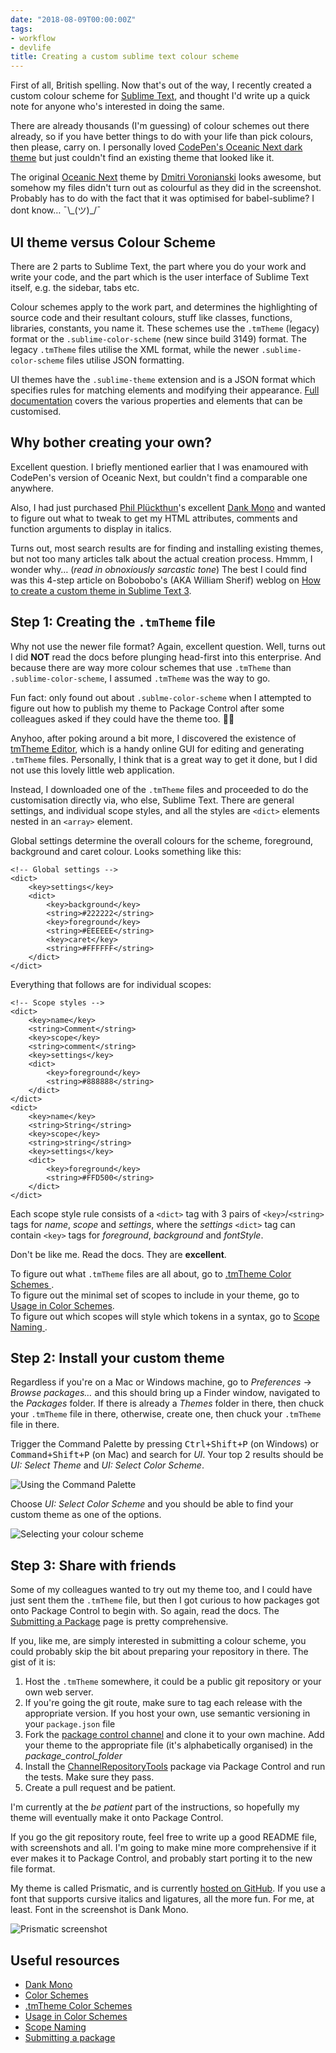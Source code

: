 ```yaml
---
date: "2018-08-09T00:00:00Z"
tags:
- workflow
- devlife
title: Creating a custom sublime text colour scheme
---
```

First of all, British spelling. Now that's out of the way, I recently created a custom colour scheme for [Sublime Text](https://www.sublimetext.com/), and thought I'd write up a quick note for anyone who's interested in doing the same.

There are already thousands (I'm guessing) of colour schemes out there already, so if you have better things to do with your life than pick colours, then please, carry on. I personally loved [CodePen's Oceanic Next dark theme](https://blog.codepen.io/2016/02/21/five-brand-new-themes/) but just couldn't find an existing theme that looked like it.

The original [Oceanic Next](https://web.archive.org/web/20191129071611/https://labs.voronianski.com/oceanic-next-color-scheme/) theme by [Dmitri Voronianski](http://pixelhunter.me/) looks awesome, but somehow my files didn't turn out as colourful as they did in the screenshot. Probably has to do with the fact that it was optimised for babel-sublime? I dont know… <span class="kaomoji">¯\\\_(ツ)_/¯</span>

## UI theme versus Colour Scheme

There are 2 parts to Sublime Text, the part where you do your work and write your code, and the part which is the user interface of Sublime Text itself, e.g. the sidebar, tabs etc.

Colour schemes apply to the work part, and determines the highlighting of source code and their resultant colours, stuff like classes, functions, libraries, constants, you name it. These schemes use the `.tmTheme` (legacy) format or the `.sublime-color-scheme` (new since build 3149) format. The legacy `.tmTheme` files utilise the XML format, while the newer `.sublime-color-scheme` files utilise JSON formatting.

UI themes have the `.sublime-theme` extension and is a JSON format which specifies rules for matching elements and modifying their appearance. [Full documentation](https://www.sublimetext.com/docs/3/themes.html) covers the various properties and elements that can be customised.

## Why bother creating your own?

Excellent question. I briefly mentioned earlier that I was enamoured with CodePen's version of Oceanic Next, but couldn't find a comparable one anywhere. 

Also, I had just purchased [Phil Plückthun](https://twitter.com/_philpl)'s excellent [Dank Mono](https://dank.sh/) and wanted to figure out what to tweak to get my HTML attributes, comments and function arguments to display in italics.

Turns out, most search results are for finding and installing existing themes, but not too many articles talk about the actual creation process. Hmmm, I wonder why… (*read in obnoxiously sarcastic tone*) The best I could find was this 4-step article on Bobobobo's (AKA William Sherif) weblog on [How to create a custom theme in Sublime Text 3](https://bobobobo.wordpress.com/2017/02/27/how-to-create-a-custom-sublime-text-3-color-scheme/).

## Step 1: Creating the `.tmTheme` file

Why not use the newer file format? Again, excellent question. Well, turns out I did **NOT** read the docs before plunging head-first into this enterprise. And because there are way more colour schemes that use `.tmTheme`  than `.sublime-color-scheme`, I assumed `.tmTheme` was the way to go.

Fun fact: only found out about `.sublme-color-scheme` when I attempted to figure out how to publish my theme to Package Control after some colleagues asked if they could have the theme too. <span class="emoji" role="img" tabindex="0" aria-label="person facepalming">&#x1F926;&#x200D;&#x2640;&#xFE0F;</span>

Anyhoo, after poking around a bit more, I discovered the existence of [tmTheme Editor](https://tmtheme-editor.herokuapp.com/), which is a handy online GUI for editing and generating `.tmTheme` files. Personally, I think that is a great way to get it done, but I did not use this lovely little web application.

Instead, I downloaded one of the `.tmTheme` files and proceeded to do the customisation directly via, who else, Sublime Text. There are general settings, and individual scope styles, and all the styles are `<dict>` elements nested in an `<array>` element.

Global settings determine the overall colours for the scheme, foreground, background and caret colour. Looks something like this:

<pre><code class="language-markup">&lt;!-- Global settings -->
&lt;dict>
    &lt;key&gt;settings&lt;/key&gt;
    &lt;dict&gt;
        &lt;key&gt;background&lt;/key&gt;
        &lt;string&gt;#222222&lt;/string&gt;
        &lt;key&gt;foreground&lt;/key&gt;
        &lt;string&gt;#EEEEEE&lt;/string&gt;
        &lt;key&gt;caret&lt;/key&gt;
        &lt;string&gt;#FFFFFF&lt;/string&gt;
    &lt;/dict&gt;
&lt;/dict&gt;</code></pre>

Everything that follows are for individual scopes:

<pre><code class="language-markup">&lt;!-- Scope styles -->
&lt;dict&gt;
    &lt;key&gt;name&lt;/key&gt;
    &lt;string&gt;Comment&lt;/string&gt;
    &lt;key&gt;scope&lt;/key&gt;
    &lt;string&gt;comment&lt;/string&gt;
    &lt;key&gt;settings&lt;/key&gt;
    &lt;dict&gt;
        &lt;key&gt;foreground&lt;/key&gt;
        &lt;string&gt;#888888&lt;/string&gt;
    &lt;/dict&gt;
&lt;/dict&gt;
&lt;dict&gt;
    &lt;key&gt;name&lt;/key&gt;
    &lt;string&gt;String&lt;/string&gt;
    &lt;key&gt;scope&lt;/key&gt;
    &lt;string&gt;string&lt;/string&gt;
    &lt;key&gt;settings&lt;/key&gt;
    &lt;dict&gt;
        &lt;key&gt;foreground&lt;/key&gt;
        &lt;string&gt;#FFD500&lt;/string&gt;
    &lt;/dict&gt;
&lt;/dict&gt;</code></pre>

Each scope style rule consists of a `<dict>` tag with 3 pairs of `<key>`/`<string>` tags for *name*, *scope* and *settings*, where the *settings* `<dict>` tag can contain `<key>` tags for *foreground*, *background* and *fontStyle*.

Don't be like me. Read the docs. They are **excellent**.

To figure out what `.tmTheme` files are all about, go to [.tmTheme Color Schemes ](https://www.sublimetext.com/docs/3/color_schemes_tmtheme.html).  
To figure out the minimal set of scopes to include in your theme, go to [Usage in Color Schemes](http://www.sublimetext.com/docs/3/scope_naming.html#color_schemes).  
To figure out which scopes will style which tokens in a syntax, go to [Scope Naming ](http://www.sublimetext.com/docs/3/scope_naming.html).

## Step 2: Install your custom theme

Regardless if you're on a Mac or Windows machine, go to *Preferences* -> *Browse packages…* and this should bring up a Finder window, navigated to the *Packages* folder. If there is already a *Themes* folder in there, then chuck your `.tmTheme` file in there, otherwise, create one, then chuck your `.tmTheme` file in there.

Trigger the Command Palette by pressing <kbd>Ctrl+Shift+P</kbd> (on Windows) or <kbd>Command+Shift+P</kbd> (on Mac) and search for *UI*. Your top 2 results should be *UI: Select Theme* and *UI: Select Color Scheme*. 

<img srcset="/assets/images/posts/st3-colour-scheme/activate-480.jpg 480w, /assets/images/posts/st3-colour-scheme/activate-640.jpg 640w, /assets/images/posts/st3-colour-scheme/activate-960.jpg 960w, /assets/images/posts/st3-colour-scheme/activate-1280.jpg 1280w" sizes="(max-width: 400px) 100vw, (max-width: 960px) 75vw, 640px" src="/assets/images/posts/st3-colour-scheme/activate-640.jpg" alt="Using the Command Palette" />

Choose *UI: Select Color Scheme* and you should be able to find your custom theme as one of the options. 

<img srcset="/assets/images/posts/st3-colour-scheme/activate2-480.jpg 480w, /assets/images/posts/st3-colour-scheme/activate2-640.jpg 640w, /assets/images/posts/st3-colour-scheme/activate2-960.jpg 960w, /assets/images/posts/st3-colour-scheme/activate2-1280.jpg 1280w" sizes="(max-width: 400px) 100vw, (max-width: 960px) 75vw, 640px" src="/assets/images/posts/st3-colour-scheme/activate2-640.jpg" alt="Selecting your colour scheme" />

## Step 3: Share with friends

Some of my colleagues wanted to try out my theme too, and I could have just sent them the `.tmTheme` file, but then I got curious to how packages got onto Package Control to begin with. So again, read the docs. The [Submitting a Package](https://packagecontrol.io/docs/submitting_a_package) page is pretty comprehensive.

If you, like me, are simply interested in submitting a colour scheme, you could probably skip the bit about preparing your repository in there. The gist of it is:

1. Host the `.tmTheme` somewhere, it could be a public git repository or your own web server.
2. If you're going the git route, make sure to tag each release with the appropriate version. If you host your own, use semantic versioning in your `package.json` file
3. Fork the [package control channel](https://github.com/wbond/package_control_channel) and clone it to your own machine. Add your theme to the appropriate file (it's alphabetically organised) in the *package_control_folder*
4. Install the [Channel​Repository​Tools](https://packagecontrol.io/packages/ChannelRepositoryTools) package via Package Control and run the tests. Make sure they pass.
5. Create a pull request and be patient.

I'm currently at the *be patient* part of the instructions, so hopefully my theme will eventually make it onto Package Control.

If you go the git repository route, feel free to write up a good README file, with screenshots and all. I'm going to make mine more comprehensive if it ever makes it to Package Control, and probably start porting it to the new file format.

My theme is called Prismatic, and is currently [hosted on GitHub](https://github.com/huijing/Prismatic). If you use a font that supports cursive italics and ligatures, all the more fun. For me, at least. Font in the screenshot is Dank Mono.

<img srcset="/assets/images/posts/st3-colour-scheme/screenshot-480.jpg 480w, /assets/images/posts/st3-colour-scheme/screenshot-640.jpg 640w, /assets/images/posts/st3-colour-scheme/screenshot-960.jpg 960w, /assets/images/posts/st3-colour-scheme/screenshot-1280.jpg 1280w" sizes="(max-width: 400px) 100vw, (max-width: 960px) 75vw, 640px" src="/assets/images/posts/st3-colour-scheme/screenshot-640.jpg" alt="Prismatic screenshot" />

## Useful resources

<ul>
  <li class="no-margin"><a href="https://dank.sh/">Dank Mono</a></li>
  <li class="no-margin"><a href="https://www.sublimetext.com/docs/3/color_schemes.html">Color Schemes</a></li>
  <li class="no-margin"><a href="https://www.sublimetext.com/docs/3/color_schemes_tmtheme.html">.tmTheme Color Schemes</a></li>
  <li class="no-margin"><a href="http://www.sublimetext.com/docs/3/scope_naming.html#color_schemes">Usage in Color Schemes</a></li>
  <li class="no-margin"><a href="http://www.sublimetext.com/docs/3/scope_naming.html">Scope Naming</a></li>
  <li><a href="https://packagecontrol.io/docs/submitting_a_package">Submitting a package</a></li>
</ul>
